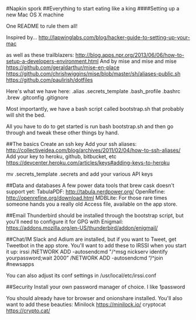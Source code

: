 #Napkin spork
##Everything to start eating like a king
####Setting up a new Mac OS X machine

One README to rule them all!

Inspired by... 
http://lapwinglabs.com/blog/hacker-guide-to-setting-up-your-mac

as well as these trailblazers:
http://blog.apps.npr.org/2013/06/06/how-to-setup-a-developers-environment.html
And by mise and mise and mise
https://github.com/geraldarthur/mise-en-place
https://github.com/chrishwiggins/mise/blob/master/sh/aliases-public.sh
https://github.com/paulirish/dotfiles

Here's what we have here:
.alias
.secrets_template
.bash_profile
.bashrc
.brew
.gitconfig
.gitignore 

Most importantly, we have a bash script called bootstrap.sh that probably will shit the bed.

All you have to do to get started is run bash bootstrap.sh and then go through and tweak these other things by hand.

##The basics
Create an ssh key
Add your ssh aliases: http://collectiveidea.com/blog/archives/2011/02/04/how-to-ssh-aliases/
Add your key to heroku, github, bitbucket, etc
https://devcenter.heroku.com/articles/keys#adding-keys-to-heroku

mv .secrets_template .secrets
and add your various API keys

##Data and databases
A few power data tools that brew cask doesn't support yet: 
TabulaPDF: http://tabula.nerdpower.org/
OpenRefine: http://openrefine.org/download.html
MDBLite: For those rare times someone hands you a really old Access file, available on the app store.

##Email
Thunderbird should be installed through the bootstrap script, but you'll need to configure it for GPG with Enigmail: https://addons.mozilla.org/en-US/thunderbird/addon/enigmail/

##Chat/IM
Slack and Adium are installed, but if you want to Tweet, get Tweetbot in the app store.
You'll want to add these to IRSSI when you start it up:
irssi
/NETWORK ADD -autosendcmd "/^msg nickserv identify yourpassword;wait 2000”
/NETWORK ADD -autosendcmd “/^join #newsapps

You can also adjust its conf settings in /usr/local/etc/irssi.conf

##Security
Install your own password manager of choice. I like 1password

You should already have tor browser and onionshare installed. You'll also want to add these beauties: 
Minilock https://minilock.io/
cryptocat https://crypto.cat/